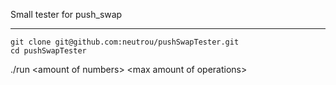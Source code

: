 Small tester for push_swap

<hr>
<code>git clone git@github.com:neutrou/pushSwapTester.git
cd pushSwapTester</code>

./run \<amount of numbers> \<max amount of operations>
